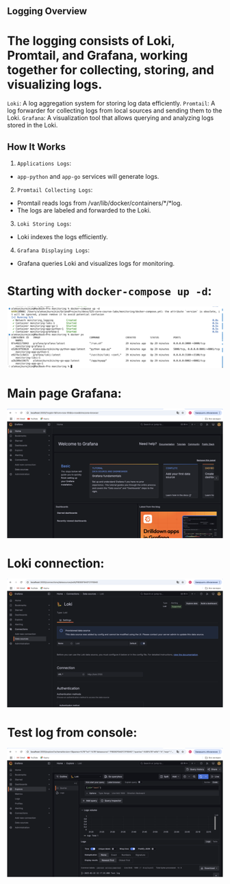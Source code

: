 ## Logging Overview
# The logging consists of Loki, Promtail, and Grafana, working together for collecting, storing, and visualizing logs.

`Loki`: A log aggregation system for storing log data efficiently.
`Promtail`: A log forwarder for collecting logs from local sources and sending them to the Loki.
`Grafana`: A visualization tool that allows querying and analyzing logs stored in the Loki.

## How It Works

1) `Applications Logs`:
- `app-python` and `app-go` services will generate logs.

2) `Promtail Collecting Logs`:
- Promtail reads logs from /var/lib/docker/containers/*/*log.
- The logs are labeled and forwarded to the Loki.

3) `Loki Storing Logs`:
- Loki indexes the logs efficiently.

4) `Grafana Displaying Logs`:
- Grafana queries Loki and visualizes logs for monitoring.

# Starting with `docker-compose up -d`:
![alt text](image.png)

# Main page Grafana:
![alt text](image-1.png)

# Loki connection:
![alt text](image-2.png)

# Test log from console:
![alt text](image-3.png)

